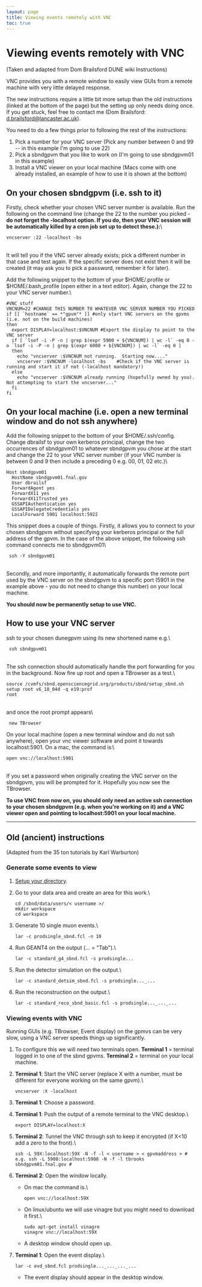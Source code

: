 ```yaml
---
layout: page
title: Viewing events remotely with VNC
toc: true
---
```




Viewing events remotely with VNC
====================================================================================

(Taken and adapted from Dom Brailsford DUNE wiki Instructions)

VNC provides you with a remote window to easily view GUIs from a remote
machine with very little delayed response.

The new instructions require a little bit more setup than the old
instructions (linked at the bottom of the page) but the setting up only
needs doing once. If you get stuck, feel free to contact me (Dom
Brailsford: <d.brailsford@lancaster.ac.uk>).

You need to do a few things prior to following the rest of the
instructions:

1.  Pick a number for your VNC server (Pick any number between 0 and 99
    \-- in this example I\'m going to use 22)
2.  Pick a sbndgpvm that you like to work on (I\'m going to use
    sbndgpvm01 in this example)
3.  Install a VNC viewer on your local machine (Macs come with one
    already installed, an example of how to use it is shown at the
    bottom)



On your chosen sbndgpvm (i.e. ssh to it) 
------------------------------------------------------------------------------------------------

Firstly, check whether your chosen VNC server number is available. Run
the following on the command line (change the 22 to the number you
picked - **do not forget the -localhost option. If you do, then your VNC
session will be automatically killed by a cron job set up to detect
these.):**\

    vncserver :22 -localhost -bs

\
It will tell you if the VNC server already exists; pick a different
number in that case and test again. If the specific server does not
exist then it will be created (it may ask you to pick a password,
remember it for later).

Add the following snippet to the bottom of your \$HOME/.profile or
\$HOME/.bash\_profile (open either in a text editor). Again, change the
22 to your VNC server number.\

    #VNC stuff
    VNCNUM=22 #CHANGE THIS NUMBER TO WHATEVER VNC SERVER NUMBER YOU PICKED
    if [[ `hostname` == *"gpvm"* ]] #only start VNC servers on the gpvms (i.e. not on the build machines)
    then
      export DISPLAY=localhost:$VNCNUM #Export the display to point to the VNC server
      if [ `lsof -i -P -n | grep $(expr 5900 + ${VNCNUM}) | wc -l` -eq 0 -o `lsof -i -P -n | grep $(expr 6000 + ${VNCNUM}) | wc -l` -eq 0 ]
      then
        echo "vncserver :$VNCNUM not running.  Starting now...." 
        vncserver :$VNCNUM -localhost -bs    #Check if the VNC server is running and start it if not (-localhost mandatory!)
      else
        echo "vncserver :$VNCNUM already running (hopefully owned by you).  Not attempting to start the vncserver..." 
      fi
    fi



On your local machine (i.e. open a new terminal window and do not ssh anywhere) 
------------------------------------------------------------------------------------

Add the following snippet to the bottom of your \$HOME/.ssh/config.
Change dbrailsf to your own kerberos principal, change the two
occurrences of sbndgpvm01 to whatever sbndgpvm you chose at the start
and change the 22 to your VNC server number (if your VNC number is
between 0 and 9 then include a preceding 0 e.g. 00, 01, 02 etc.)\

    Host sbndgpvm01
      HostName sbndgpvm01.fnal.gov
      User dbrailsf
      ForwardAgent yes
      ForwardX11 yes
      ForwardX11Trusted yes
      GSSAPIAuthentication yes
      GSSAPIDelegateCredentials yes
      LocalForward 5901 localhost:5922

This snippet does a couple of things. Firstly, it allows you to connect
to your chosen sbndgpvm without specifying your kerberos principal or
the full address of the gpvm. In the case of the above snippet, the
following ssh command connects me to sbndgpvm01\

     ssh -Y sbndgpvm01 

\
Secondly, and more importantly, it automatically forwards the remote
port used by the VNC server on the sbndgpvm to a specific port (5901 in
the example above - you do not need to change this number) on your local
machine.

**You should now be permanently setup to use VNC.**



How to use your VNC server 
------------------------------------------------------------------------

ssh to your chosen dunegpvm using its new shortened name e.g.\

     ssh sbndgpvm01 

\
The ssh connection should automatically handle the port forwarding for
you in the background. Now fire up root and open a TBrowser as a test.\

    source /cvmfs/sbnd.opensciencegrid.org/products/sbnd/setup_sbnd.sh
    setup root v6_18_04d -q e19:prof
    root

\
and once the root prompt appears\

     new TBrowser 

On your local machine (open a new terminal window and do not ssh
anywhere), open your vnc viewer software and point it towards
localhost:5901. On a mac, the command is:\

    open vnc://localhost:5901

\
If you set a password when originally creating the VNC server on the
sbndgpvm, you will be prompted for it. Hopefully you now see the
TBrowser.

**To use VNC from now on, you should only need an active ssh connection
to your chosen sbndgpvm (e.g. when you\'re working on it) and a VNC
viewer open and pointing to localhost:5901 on your local machine.**

------------------------------------------------------------------------



Old (ancient) instructions
----------------------------------------------------------------------

(Adapted from the 35 ton tutorials by Karl Warburton)



### Generate some events to view 

1.  [Setup your
    directory](How_to_setup_your_directory_and_launch_your_first_job.html).

2.  Go to your data area and create an area for this work.\

        cd /sbnd/data/users/< username >/
        mkdir workspace
        cd workspace

3.  Generate 10 single muon events.\

        lar -c prodsingle_sbnd.fcl -n 10

4.  Run GEANT4 on the output (\... = \"Tab\").\

        lar -c standard_g4_sbnd.fcl -s prodsingle...

5.  Run the detector simulation on the output.\

        lar -c standard_detsim_sbnd.fcl -s prodsingle..._...

6.  Run the reconstruction on the output.\

        lar -c standard_reco_sbnd_basic.fcl -s prodsingle..._..._...



### Viewing events with VNC 

Running GUIs (e.g. TBrowser, Event display) on the gpmvs can be very
slow, using a VNC server speeds things up significantly.

1.  To configure this we will need two terminals open. **Terminal 1** =
    terminal logged in to one of the sbnd gpvms. **Terminal 2** =
    terminal on your local machine.

2.  **Terminal 1**: Start the VNC server (replace X with a number, must
    be different for everyone working on the same gpvm).\

        vncserver :X -localhost 

3.  **Terminal 1**: Choose a password.

4.  **Terminal 1**: Push the output of a remote terminal to the VNC
    desktop.\

        export DISPLAY=localhost:X 

5.  **Terminal 2**: Tunnel the VNC through ssh to keep it encrypted (if
    X\<10 add a zero to the front).\

        ssh -L 59X:localhost:59X -N -f -l < username > < gpvmaddress > # e.g. ssh -L 5908:localhost:5908 -N -f -l tbrooks sbndgpvm01.fnal.gov # 

6.  **Terminal 2**: Open the window locally.
    -   On mac the command is.\

            open vnc://localhost:59X 

    -   On linux/ubuntu we will use vinagre but you might need to
        download it first.\

            sudo apt-get install vinagre
            vinagre vnc://localhost:59X 

    -   A desktop window should open up.

7.  **Terminal 1**: Open the event display.\

        lar -c evd_sbnd.fcl prodsingle..._..._..._... 

    -   The event display should appear in the desktop window.

